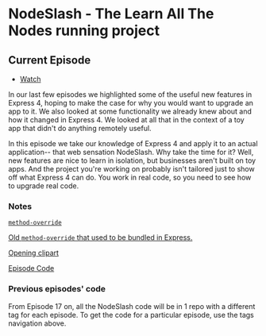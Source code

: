 # NodeSlash - The Learn All The Nodes running project

## Current Episode

* [Watch](http://www.learnallthenodes.com/episodes/29-upgrading-an-actual-app-to-express-4)

In our last few episodes we highlighted some of the useful new features in Express 4, hoping to make the case for why you would want to upgrade an app to it.  We also looked at some functionality we already knew about and how it changed in Express 4.  We looked at all that in the context of a toy app that didn't do anything remotely useful.

In this episode we take our knowledge of Express 4 and apply it to an actual application-- that web sensation NodeSlash.  Why take the time for it?  Well, new features are nice to learn in isolation, but businesses aren't built on toy apps.  And the project you're working on probably isn't tailored just to show off what Express 4 can do.  You work in real code, so you need to see how to upgrade real code.

### Notes

[`method-override`](https://github.com/expressjs/method-override)

[Old `method-override` that used to be bundled in Express.](http://www.senchalabs.org/connect/methodOverride.html)

[Opening clipart](http://openclipart.org/detail/170465/orange-forklift-loader-with-box-by-br0nde-170465)

[Episode Code](https://github.com/LearnAllTheNodes/nodeslash/tree/00029)

### Previous episodes' code

From Episode 17 on, all the NodeSlash code will be in 1 repo with a different tag for each episode.  To get the code for a particular episode, use the tags navigation above.

